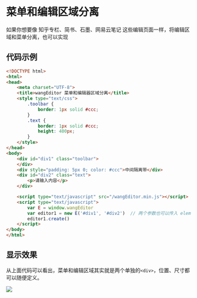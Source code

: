 # 菜单和编辑区域分离

如果你想要像 知乎专栏、简书、石墨、网易云笔记 这些编辑页面一样，将编辑区域和菜单分离，也可以实现

## 代码示例

```html
<!DOCTYPE html>
<html>
<head>
    <meta charset="UTF-8">
    <title>wangEditor 菜单和编辑器区域分离</title>
    <style type="text/css">
        .toolbar {
            border: 1px solid #ccc;
        }
        .text {
            border: 1px solid #ccc;
            height: 400px;
        }
    </style>
</head>
<body>
    <div id="div1" class="toolbar">
    </div>
    <div style="padding: 5px 0; color: #ccc">中间隔离带</div>
    <div id="div2" class="text">
        <p>请输入内容</p>
    </div>

    <script type="text/javascript" src="/wangEditor.min.js"></script>
    <script type="text/javascript">
        var E = window.wangEditor
        var editor1 = new E('#div1', '#div2')  // 两个参数也可以传入 elem 对象，class 选择器
        editor1.create()
    </script>
</body>
</html>
```

## 显示效果

从上面代码可以看出，菜单和编辑区域其实就是两个单独的`<div>`，位置、尺寸都可以随便定义。

![](http://images2015.cnblogs.com/blog/138012/201705/138012-20170531224756289-7442240.png)

